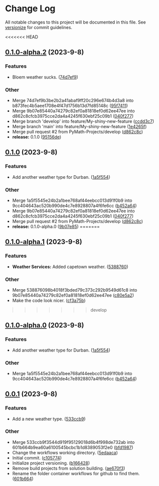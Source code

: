 # Change Log

All notable changes to this project will be documented in this file. See [versionize](https://github.com/versionize/versionize) for commit guidelines.

<<<<<<< HEAD
<a name="0.1.0-alpha.2"></a>
## [0.1.0-alpha.2](https://www.github.com/PyMath-Projects/GitHooksDemo/releases/tag/v0.1.0-alpha.2) (2023-9-8)

### Features

* Bloem weather sucks. ([74d7ef9](https://www.github.com/PyMath-Projects/GitHooksDemo/commit/74d7ef9b3be2b2a41abaf9ff20c296e674b4d3a8))

### Other

* Merge 74d7ef9b3be2b2a41abaf9ff20c296e674b4d3a8 into b873fec4b5aee1708e4f47d1756b13d7fd85148c ([95f7411](https://www.github.com/PyMath-Projects/GitHooksDemo/commit/95f74113aff0a737c5bfe4954a58f6a54a7bf26e))
* Merge 9b07e85440a74279c82ef0a81818ef0d62ee47ee into d862c8cfcb3975cce2da4a4245f630ebf25c09b1 ([040f277](https://www.github.com/PyMath-Projects/GitHooksDemo/commit/040f2771fd7bd5b2de79370e91dd81cf87c70c05))
* Merge branch 'develop' into feature/My-shiny-new-feature ([ccdd3c7](https://www.github.com/PyMath-Projects/GitHooksDemo/commit/ccdd3c77f256e0f31a1826ef650b380196ae9c57))
* Merge branch 'main' into feature/My-shiny-new-feature ([1e4265f](https://www.github.com/PyMath-Projects/GitHooksDemo/commit/1e4265f574b6f5a9eba89ac07693b2e3004a4dba))
* Merge pull request #2 from PyMath-Projects/develop ([d862c8c](https://www.github.com/PyMath-Projects/GitHooksDemo/commit/d862c8cfcb3975cce2da4a4245f630ebf25c09b1))
* **release:** 0.1.0 ([95156de](https://www.github.com/PyMath-Projects/GitHooksDemo/commit/95156def1dc1e6c1dac106e761755ce235dea270))

<a name="0.1.0"></a>
## [0.1.0](https://www.github.com/PyMath-Projects/GitHooksDemo/releases/tag/v0.1.0) (2023-9-8)

### Features

* Add another weather type for Durban. ([1a5f554](https://www.github.com/PyMath-Projects/GitHooksDemo/commit/1a5f5545e24b2a1bee768af44eebcc013d91f0b9))

### Other

* Merge 1a5f5545e24b2a1bee768af44eebcc013d91f0b9 into 9cc404643ac520b990de4c7e8928807a4f6fe6cc ([b452a64](https://www.github.com/PyMath-Projects/GitHooksDemo/commit/b452a64f949caa1fa9076a55a43b6affad2d139b))
* Merge 9b07e85440a74279c82ef0a81818ef0d62ee47ee into d862c8cfcb3975cce2da4a4245f630ebf25c09b1 ([040f277](https://www.github.com/PyMath-Projects/GitHooksDemo/commit/040f2771fd7bd5b2de79370e91dd81cf87c70c05))
* Merge pull request #2 from PyMath-Projects/develop ([d862c8c](https://www.github.com/PyMath-Projects/GitHooksDemo/commit/d862c8cfcb3975cce2da4a4245f630ebf25c09b1))
* **release:** 0.1.0-alpha.0 ([9b07e85](https://www.github.com/PyMath-Projects/GitHooksDemo/commit/9b07e85440a74279c82ef0a81818ef0d62ee47ee))
=======
<a name="0.1.0-alpha.1"></a>
## [0.1.0-alpha.1](https://www.github.com/PyMath-Projects/GitHooksDemo/releases/tag/v0.1.0-alpha.1) (2023-9-8)

### Features

* **Weather Services:** Added capetown weather. ([5388760](https://www.github.com/PyMath-Projects/GitHooksDemo/commit/538876098b4018f3bded79c373c292b9549d61c8))

### Other

* Merge 538876098b4018f3bded79c373c292b9549d61c8 into 9b07e85440a74279c82ef0a81818ef0d62ee47ee ([c80e5a2](https://www.github.com/PyMath-Projects/GitHooksDemo/commit/c80e5a23a211508dcc24630ad2dd47d7035052a7))
* Make the code look nicer. ([cf3a75b](https://www.github.com/PyMath-Projects/GitHooksDemo/commit/cf3a75ba03b4daffe4a2a5681c5786a8ca5bc47e))
>>>>>>> develop

<a name="0.1.0-alpha.0"></a>
## [0.1.0-alpha.0](https://www.github.com/PyMath-Projects/GitHooksDemo/releases/tag/v0.1.0-alpha.0) (2023-9-8)

### Features

* Add another weather type for Durban. ([1a5f554](https://www.github.com/PyMath-Projects/GitHooksDemo/commit/1a5f5545e24b2a1bee768af44eebcc013d91f0b9))

### Other

* Merge 1a5f5545e24b2a1bee768af44eebcc013d91f0b9 into 9cc404643ac520b990de4c7e8928807a4f6fe6cc ([b452a64](https://www.github.com/PyMath-Projects/GitHooksDemo/commit/b452a64f949caa1fa9076a55a43b6affad2d139b))

<a name="0.0.1"></a>
## [0.0.1](https://www.github.com/PyMath-Projects/GitHooksDemo/releases/tag/v0.0.1) (2023-9-8)

### Features

* Add a new weather type. ([533ccb9](https://www.github.com/PyMath-Projects/GitHooksDemo/commit/533ccb9f3544d919f95129018d6b4f998de732ab))

### Other

* Merge 533ccb9f3544d919f95129018d6b4f998de732ab into 601b664b9ea60a6100545bcbc1b1d8389053f2e0 ([bfd1987](https://www.github.com/PyMath-Projects/GitHooksDemo/commit/bfd19870a25a719994f8b4c1197733909de40b95))
* Change the workflows working directory. ([5edaaca](https://www.github.com/PyMath-Projects/GitHooksDemo/commit/5edaaca62d0caa7b0501083354dee30a54f307aa))
* Initial commit. ([c105774](https://www.github.com/PyMath-Projects/GitHooksDemo/commit/c105774912f9a80919f08a5678b7c8111e8a8e6f))
* Initialize project versioning. ([b166428](https://www.github.com/PyMath-Projects/GitHooksDemo/commit/b1664284a124187b282514d6d1ff0de60726b223))
* Remove build projects from solution building. ([ae670f3](https://www.github.com/PyMath-Projects/GitHooksDemo/commit/ae670f30f61a0537a9530bd14266cc19dca5830b))
* Rename the folder container workflows for github to find them. ([601b664](https://www.github.com/PyMath-Projects/GitHooksDemo/commit/601b664b9ea60a6100545bcbc1b1d8389053f2e0))

